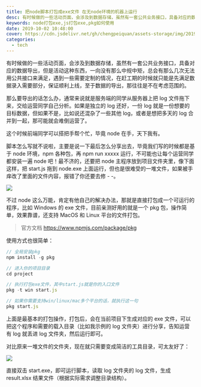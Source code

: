 ```yaml
---
title: 把node脚本打包成exe文件 在无node环境的机器上运行
desc: 有时候做的一些活动页面，会涉及到数据存储，虽然有一套公共业务接口，具备对应的数据导出，但是活动这种东西，一向没有那么中规中矩，总会有那么几次无法用公共接口来满足，遇到一些需要定制的情况，在赶工期的时候就只能是先满足数据录入需要部分，保证顺利上线，至于数据的导出，那往往是不在考虑范围的。
keywords: node打包exe,js打包exe,pkg如何使用
date: 2019-10-02 10:48:00
cover: https://cdn.jsdelivr.net/gh/chengpeiquan/assets-storage/img/2019/10/1.jpg
categories:
  - tech
---
```


有时候做的一些活动页面，会涉及到数据存储，虽然有一套公共业务接口，具备对应的数据导出，但是活动这种东西，一向没有那么中规中矩，总会有那么几次无法用公共接口来满足，遇到一些需要定制的情况，在赶工期的时候就只能是先满足数据录入需要部分，保证顺利上线，至于数据的导出，那往往是不在考虑范围的。

那么要导出的话怎么办，通常来说就是服务端的同学从服务器上把 log 文件拖下来，交给运营同学自己分析。如果是独立的 log 还好，一份 log 就是一份想要的目标数据，但如果不是，比如说还混杂了一些其他 log，或者是想把多天的 log 合并到一起，那可能就会难倒运营了。

这个时候前端同学可以搭把手帮个忙，毕竟 node 在手，天下我有。

脚本怎么写就不说啦，主要是说一下最后怎么分享出去，毕竟我们写的时候都是基于 node 环境，npm 各种包，再 npm run xxxxx 运行，不可能也让每个运营同学都安装一遍 node 吧！最不济的，还要把 node 主程序放到项目文件夹里，像下面这样，把 start.js 拖到 node.exe 上面运行，但也是很难受的一堆文件，如果被手痒改了里面的文件内容，报错了你还要去修 - -。

![](https://cdn.jsdelivr.net/gh/chengpeiquan/assets-storage/img/2021/02/20210216230555.jpg)

不过 node 这么万能，肯定有他自己的解决办法，那就是直接打包成一个可运行的程序，比如 Windows 的 exe 文件，目前亲测好用的就是一个 pkg 包，操作简单，效果靠谱，还支持 MacOS 和 Linux 平台的文件打包。

> 官方文档 https://www.npmjs.com/package/pkg

使用方式也很简单：

```javascript
// 全局安装pkg
npm install -g pkg

// 进入你的项目目录
cd project

// 执行打包exe文件，其中start.js就是你的入口文件
pkg -t win start.js

// 如果你需要支持win/linux/mac多个平台的话，就执行这一句
pkg start.js
```

上面是最基本的打包操作，打包后，会在当前项目下生成对应的 exe 文件，可以把这个程序和需要的载入目录（比如我示例的 log 文件夹）进行分享，告知运营有 log 就丢进 log 文件夹，然后运行即可。

对比原来一堆文件的文件夹，现在就只需要变成简洁的工具目录，可太友好了：

![](https://cdn.jsdelivr.net/gh/chengpeiquan/assets-storage/img/2021/02/20210216230610.jpg)

直接双击 start.exe，即可运行脚本，读取 log 文件夹的 log 文件，生成 result.xlsx 结果文件（根据实际需求调整目录结构）。
